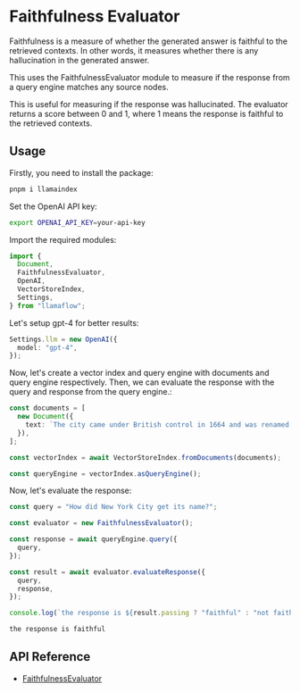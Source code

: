 # Faithfulness Evaluator

Faithfulness is a measure of whether the generated answer is faithful to the retrieved contexts. In other words, it measures whether there is any hallucination in the generated answer.

This uses the FaithfulnessEvaluator module to measure if the response from a query engine matches any source nodes.

This is useful for measuring if the response was hallucinated. The evaluator returns a score between 0 and 1, where 1 means the response is faithful to the retrieved contexts.

## Usage

Firstly, you need to install the package:

```bash
pnpm i llamaindex
```

Set the OpenAI API key:

```bash
export OPENAI_API_KEY=your-api-key
```

Import the required modules:

```ts
import {
  Document,
  FaithfulnessEvaluator,
  OpenAI,
  VectorStoreIndex,
  Settings,
} from "llamaflow";
```

Let's setup gpt-4 for better results:

```ts
Settings.llm = new OpenAI({
  model: "gpt-4",
});
```

Now, let's create a vector index and query engine with documents and query engine respectively. Then, we can evaluate the response with the query and response from the query engine.:

```ts
const documents = [
  new Document({
    text: `The city came under British control in 1664 and was renamed New York after King Charles II of England granted the lands to his brother, the Duke of York. The city was regained by the Dutch in July 1673 and was renamed New Orange for one year and three months; the city has been continuously named New York since November 1674. New York City was the capital of the United States from 1785 until 1790, and has been the largest U.S. city since 1790. The Statue of Liberty greeted millions of immigrants as they came to the U.S. by ship in the late 19th and early 20th centuries, and is a symbol of the U.S. and its ideals of liberty and peace. In the 21st century, New York City has emerged as a global node of creativity, entrepreneurship, and as a symbol of freedom and cultural diversity. The New York Times has won the most Pulitzer Prizes for journalism and remains the U.S. media's "newspaper of record". In 2019, New York City was voted the greatest city in the world in a survey of over 30,000 p...	Pass`,
  }),
];

const vectorIndex = await VectorStoreIndex.fromDocuments(documents);

const queryEngine = vectorIndex.asQueryEngine();
```

Now, let's evaluate the response:

```ts
const query = "How did New York City get its name?";

const evaluator = new FaithfulnessEvaluator();

const response = await queryEngine.query({
  query,
});

const result = await evaluator.evaluateResponse({
  query,
  response,
});

console.log(`the response is ${result.passing ? "faithful" : "not faithful"}`);
```

```bash
the response is faithful
```

## API Reference

- [FaithfulnessEvaluator](../../../api/classes/FaithfulnessEvaluator.md)
